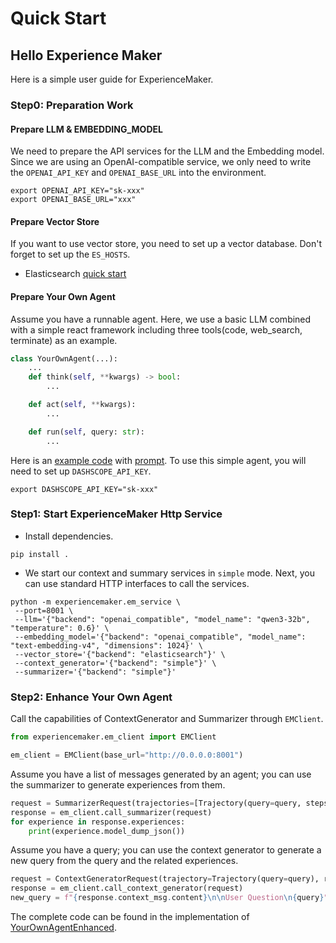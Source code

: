 # Quick Start

## Hello Experience Maker
Here is a simple user guide for ExperienceMaker.

### Step0: Preparation Work

#### Prepare LLM & EMBEDDING_MODEL
We need to prepare the API services for the LLM and the Embedding model. 
Since we are using an OpenAI-compatible service, we only need to write the `OPENAI_API_KEY` and `OPENAI_BASE_URL` into the environment.
```shell
export OPENAI_API_KEY="sk-xxx"
export OPENAI_BASE_URL="xxx"
```

#### Prepare Vector Store
If you want to use vector store, you need to set up a vector database. Don't forget to set up the `ES_HOSTS`.
- Elasticsearch [quick start](../vector_store/elasticsearch.md)

#### Prepare Your Own Agent
Assume you have a runnable agent.
Here, we use a basic LLM combined with a simple react framework including three tools(code, web_search, terminate) as an example.
```python
class YourOwnAgent(...):
    ...
    def think(self, **kwargs) -> bool:
        ...

    def act(self, **kwargs):
        ...    

    def run(self, query: str):
        ...
```

Here is an [example code](./your_own_agent.py) with [prompt](./your_own_agent_prompt.yaml). To use this simple agent, you will need to set up `DASHSCOPE_API_KEY`.
```shell
export DASHSCOPE_API_KEY="sk-xxx"
```

### Step1: Start ExperienceMaker Http Service
- Install dependencies.
```shell
pip install .
```

- We start our context and summary services in `simple` mode. Next, you can use standard HTTP interfaces to call the services.
```shell
python -m experiencemaker.em_service \
 --port=8001 \
 --llm='{"backend": "openai_compatible", "model_name": "qwen3-32b", "temperature": 0.6}' \
 --embedding_model='{"backend": "openai_compatible", "model_name": "text-embedding-v4", "dimensions": 1024}' \
 --vector_store='{"backend": "elasticsearch"}' \
 --context_generator='{"backend": "simple"}' \
 --summarizer='{"backend": "simple"}'
```

### Step2: Enhance Your Own Agent

Call the capabilities of ContextGenerator and Summarizer through `EMClient`.

```python
from experiencemaker.em_client import EMClient

em_client = EMClient(base_url="http://0.0.0.0:8001")
```

Assume you have a list of messages generated by an agent; you can use the summarizer to generate experiences from them.

```python
request = SummarizerRequest(trajectories=[Trajectory(query=query, steps=messages, answer=messages[-1].content, done=True)], workspace_id="w_1234")
response = em_client.call_summarizer(request)
for experience in response.experiences:
    print(experience.model_dump_json())
```

Assume you have a query; you can use the context generator to generate a new query from the query and the related
experiences.

```python
request = ContextGeneratorRequest(trajectory=Trajectory(query=query), retrieve_top_k=1, workspace_id="w_1234")
response = em_client.call_context_generator(request)
new_query = f"{response.context_msg.content}\n\nUser Question\n{query}"
```

The complete code can be found in the implementation of [YourOwnAgentEnhanced](./your_own_agent_enhanced.py).
